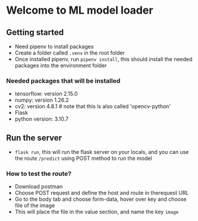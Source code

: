 # Welcome to ML model loader

## Getting started
- Need pipenv to install packages
- Create a folder called `.venv` in the root folder
- Once installed pipenv, run `pipenv install`, this should install the needed packages into the environment folder

### Needed packages that will be installed
- tensorflow: version 2.15.0
- numpy: version 1.26.2
- cv2: version 4.8.1 # note that this is also called 'opencv-python'
- Flask
- python version: 3.10.7

## Run the server
- `flask run`, this will run the flask server on your locals, and you can use the route `/predict` using POST method to run the model

### How to test the route?
- Download postman
- Choose POST request and define the host and route in therequest URL
- Go to the body tab and choose form-data, hover over key and choose file of the image
- This will place the file in the value section, and name the key `image`